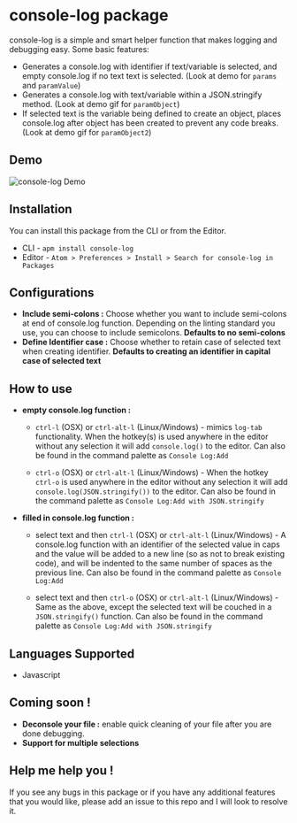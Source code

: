 # console-log package

console-log is a simple  and smart helper function that makes logging and debugging easy. Some basic features:
* Generates a console.log with identifier if text/variable is selected, and empty console.log if no text text is selected. (Look at demo for ```params``` and ```paramValue```)
* Generates a console.log with text/variable within a JSON.stringify method. (Look at demo gif for ```paramObject```)
* If selected text is the variable being defined to create an object, places console.log after object has been created to prevent any code breaks.(Look at demo gif for ```paramObject2```)

## Demo
![console-log Demo](https://raw.githubusercontent.com/vishysank/console-log-atom/master/assets/console-log-demo-3.gif)

## Installation
You can install this package from the CLI or from the Editor.
* CLI - ```apm install console-log```
* Editor - ```Atom > Preferences > Install > Search for console-log in Packages```

## Configurations

* **Include semi-colons :** Choose whether you want to include semi-colons at end of console.log function. Depending on the linting standard you use, you can choose to include semicolons. **Defaults to no semi-colons**
* **Define Identifier case :** Choose whether to retain case of selected text when creating identifier. **Defaults to creating an identifier in capital case of selected text**

## How to use

* **empty console.log function :**
  * ```ctrl-l``` (OSX) or ```ctrl-alt-l``` (Linux/Windows) - mimics ```log-tab``` functionality. When the hotkey(s) is used anywhere in the editor without any selection it will add ```console.log()``` to the editor. Can also be found in the command palette as ```Console Log:Add```

  * ```ctrl-o``` (OSX) or ```ctrl-alt-l``` (Linux/Windows) - When the hotkey ```ctrl-o``` is used anywhere in the editor without any selection it will add ```console.log(JSON.stringify())``` to the editor. Can also be found in the command palette as ```Console Log:Add with JSON.stringify```

* **filled in console.log function :**
  * select text and then ```ctrl-l``` (OSX) or ```ctrl-alt-l``` (Linux/Windows) -  A console.log function with an identifier of the selected value in caps and the value will be added to a new line (so as not to break existing code), and will be indented to the same number of spaces as the previous line. Can also be found in the command palette as ```Console Log:Add```

  * select text and then ```ctrl-o``` (OSX) or ```ctrl-alt-l``` (Linux/Windows) - Same as the above, except the selected text will be couched in a ```JSON.stringify()``` function. Can also be found in the command palette as ```Console Log:Add with JSON.stringify```

## Languages Supported
* Javascript

## Coming soon !
* **Deconsole your file :** enable quick  cleaning of your file after you are done debugging.
* **Support for multiple selections**

## Help me help you !

If you see any bugs in this package or if you have any additional features that you would like, please add an issue to this repo and I will look to resolve it.
